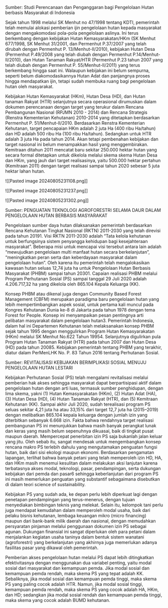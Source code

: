 Sumber: Studi Perencanaan dan Penganggaran bagi Pengelolaan Hutan berbasis Masyarakat di Indonesia


Sejak tahun 1998 melalui SK Menhut no 47/1998 tentang KDTI, pemerintah telah memulai alokasi pemberian ijin pengelolaan hutan kepada masyarakat dengan mengakomodasi pola-pola pengelolaan aslinya. Ini terus berkembang dengan kebijakan Hutan Kemasyarakatan/HKm (SK Menhut 677/1998, SK Menhut 31/2001, dan Permenhut P.37/2007 yang telah dirubah dengan Permenhut P. 13/Menhut-II/2010), kebijakan Hutan Desa (Permenhut P.49/2008 yang telah diubah dengan Permenhut P.14/Menhut-II/2010), dan Hutan Tanaman Rakyat/HTR (Permenhut P.23 tahun 2007 yang telah diubah dengan Permenhut P. 55/Menhut-II/2011) yang terus berkembang hingga saat ini. Walaupun kebijakan ini belum sempurna, seperti belum diakomodasikannya Hutan Adat dan panjangnya proses hingga mendapatkan ijin, tetapi sudah membuka ruang bagi pengelolaan hutan oleh masyarakat.

Kebijakan Hutan Kemasyarakat (HKm), Hutan Desa (HD), dan Hutan tanaman Rakyat (HTR) selanjutnya secara operasional dirumuskan dalam dokumen perencanaan dengan target yang terukur dalam Rencana Pembangunan Nasional (RPJMN 2010 - 2014) dan Rencana Strategis (Renstra Kementerian Kehutanan) 2010-2014 yang ditetapkan berdasarkan Permenhut P. 51/Menhut-II/2010. Berdasarkan Renstra Kementerian Kehutanan, target pencapaian HKm adalah 2 juta Ha (400 ribu Ha/tahun) dan HD adalah 500 ribu Ha (100 ribu Ha/tahun). Sedangkan untuk HTR adalah 3 juta Ha pada tahun 2014. Akan tetapi pembenahan kebijakan dan target nasional ini belum menampakkan hasil yang menggembirakan. Kemitraan ditahun 2011 mencatat baru sekitar 250.000 hektar hutan yang secara formal ditetapkan untuk dikelola melalui skema skema Hutan Desa dan HKm, yang jauh dari target realisasinya, yaitu 500.000 hektar pertahun (Kemitraan 2011) dengan target realisasi sampai tahun 2020 sebesar 5 juta hektar lahan hutan.

![[Pasted image 20240805231108.png]]

![[Pasted image 20240805231237.png]]

![[Pasted image 20240805231302.png]]



Sumber: PENGUATAN TEKNOLOGI AGROFORESTRI SELAMA DAUR DALAM PENGELOLAAN HUTAN BERBASIS MASYARAKAT

Pengelolaan sumber daya hutan dilaksanakan pemerintah
berdasarkan Rencana Kehutanan Tingkat Nasional (RKTN)
2011-2030 yang telah direvisi pada tahun 20191. Visi RKTN
2011-2030 adalah “Tata kelola kehutanan untuk berfungsinya
sistem penyangga kehidupan bagi kesejahteraan masyarakat”.
Beberapa misi untuk mencapai visi tersebut antara lain
adalah “mewujudkan pengelolaan multi manfaat hutan secara
berkelanjutan”, “meningkatkan peran serta dan keberdayaan
masyarakat dalam pengelolaan hutan”. Oleh karena itu
pemerintah telah mengalokasikan kawasan hutan seluas 12,74
juta ha untuk Pengelolaan Hutan Berbasis Masyarakat (PHBM)
sampai tahun 20301. Capaian realisasi PHBM melalui Program
Perhutanan Sosial (PS) sampai tanggal 29 Juli 2020 adalah
4.206.717,32 ha yang dikelola oleh 865.104 Kepala Keluarga
(KK).

Konsep PHBM atau dikenal juga dengan Community Based
Forest Management (CBFM) merupakan paradigma baru
pengelolaan hutan yang lebih mempertimbangkan aspek sosial,
untuk pertama kali muncul pada Kongres Kehutanan Dunia
ke-8 di Jakarta pada tahun 1978 dengan tema Forest for People.
Konsep ini menyampaikan pesan pentingnya arti pelibatan
masyarakat dalam pengelolaan hutan3. Pemerintah Indonesia,
dalam hal ini Departemen Kehutanan telah melaksanakan
konsep PHBM sejak tahun 1995 dengan menggulirkan Program
Hutan Kemasyarakatan (HKm) melalui SK Menhut No.622
Tahun 19954. Selanjutnya digulirkan pula Program Hutan
Tanaman Rakyat (HTR) pada tahun 2007 dan Hutan Desa
(HD) pada tahun 20085. Kebijakan pemerintah tentang PHBM
yang terakhir, diatur dalam PerMenLHK No. P. 83 Tahun 2016
tentang Perhutanan Sosial. 




Sumber: REVITALISASI KEBIJAKAN BERIMPLIKASI SOSIAL MENUJU PENGELOLAAN HUTAN LESTARI


Kebijakan Perhutanan Sosial (PS) telah mengalami
revitalisasi melalui pemberian hak akses sehingga masyarakat
dapat berpartisipasi aktif dalam pengelolaan hutan dengan arti
luas, termasuk sumber penghidupan, dengan lima skema, yakni
(1) Hutan Kemasyarakatan (HKm), (2) Hutan Adat (HA), (3)
Hutan Desa (HD), (4) Hutan Tanaman Rakyat (HTR), dan (5)
Kemitraan Kehutanan (KK). Sampai akhir Juli 2020, sudah
terealisasi program PS seluas sekitar 4,21 juta ha atau 33,15%
dari target 12,7 juta ha (2015–2019) dengan melibatkan 865.104
kepala keluarga dengan jumlah izin yang diterbitkan sebanyak
6.668 izin. Fakta bahwa rendahnya target realisasi pembangunan
PS ini menunjukkan bahwa masih banyak perangkat lunak dan
keras yang masih belum sepenuhnya dikuasai, baik di tingkat
pusat maupun daerah. Mempercepat penerbitan izin PS saja
bukanlah jalan keluar yang jitu. Oleh sebab itu, sangat mendesak
untuk mengembangkan konsep rencana makro PS terlebih
dahulu yang mengutamakan penguatan fungsi hutan, baik dari sisi
ekologi maupun ekonomi. Berdasarkan pengamatan lapangan,
terlihat bahwa banyak petani yang telah memperoleh izin HD,
HA, dan HKm masih menemui kesulitan dalam melakukan
aksi lanjutan karena terbatasnya akses modal, teknologi, pasar,
pendampingan, serta dukungan kebijakan dari pemda dan pasar6
sehingga keberlanjutan dari program PS ini masih memerlukan
penguatan yang substantif sebagaimana disebutkan di dalam
teori science of sustainability.

Kebijakan PS yang sudah ada, ke depan perlu lebih diperkuat
lagi dengan penetapan pendampingan yang terus-menerus,
dengan tujuan menyediakan bimbingan teknis yang melekat.
Selain itu, kelompok tani perlu juga mendapat kemudahan
dalam memperoleh modal usaha, baik dari pelaku bisnis
kehutanan, lembaga keuangan mikro (micro financing) maupun
dari bank-bank milik daerah dan nasional, dengan memudahkan
persyaratan pinjaman melalui penggunaan dokumen izin PS
sebagai agunan. Dukungan finansial ini sangat diperlukan oleh
para petani dalam menjalankan kegiatan usaha taninya dalam
bentuk sistem wanatani (agroforestri) yang berkelanjutan
yang akhirnya juga memerlukan adanya fasilitas pasar yang
dikawal oleh pemerintah.

Pemberian akses pengelolaan hutan melalui PS dapat lebih
ditingkatkan efektivitasnya dengan menggunakan dua variabel
penting, yaitu modal sosial dari masyarakat dan kemampuan
pemda. Jika modal sosial dan kemampuan pemda rendah,
maka skema PS yang tepat adalah KK. Sebaliknya, jika modal
sosial dan kemampuan pemda tinggi, maka skema PS yang
paling cocok adalah HTR. Namun, jika modal sosial tinggi,
kemampuan pemda rendah, maka skema PS yang cocok adalah
HA, HKm, dan HD; sedangkan jika modal sosial rendah dan
kemampuan pemda tinggi, maka skema yang cocok adalah
BUMD kehutanan.